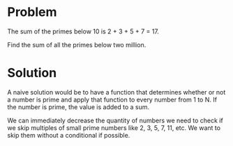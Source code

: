 # Problem

The sum of the primes below 10 is 2 + 3 + 5 + 7 = 17.

Find the sum of all the primes below two million.

# Solution
A naive solution would be to have a function that determines whether or not a number is prime and apply that function to every number from 1 to N. If the number is prime, the value is added to a sum. 

We can immediately decrease the quantity of numbers we need to check if we skip multiples of small prime numbers like 2, 3, 5, 7, 11, etc. We want to skip them without a conditional if possible.


